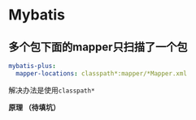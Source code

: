 # Mybatis

## 多个包下面的mapper只扫描了一个包

```yml
mybatis-plus:
  mapper-locations: classpath*:mapper/*Mapper.xml
```

解决办法是使用`classpath*`

**原理 （待填坑）**